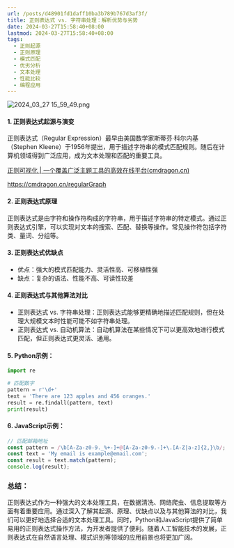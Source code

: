 ```yaml
---
url: /posts/d48901fd1daff10ba3b789b767d3af3f/
title: 正则表达式 vs. 字符串处理：解析优势与劣势
date: 2024-03-27T15:58:40+08:00
lastmod: 2024-03-27T15:58:40+08:00
tags:
  - 正则起源
  - 正则原理
  - 模式匹配
  - 优劣分析
  - 文本处理
  - 性能比较
  - 编程应用
---
```


<img src="https://static.cmdragon.cn/blog/images/2024_03_27 15_59_49.png@blog" title="2024_03_27 15_59_49.png" alt="2024_03_27 15_59_49.png"/>

#### 1. 正则表达式起源与演变

正则表达式（Regular Expression）最早由美国数学家斯蒂芬·科尔内基（Stephen
Kleene）于1956年提出，用于描述字符串的模式匹配规则。随后在计算机领域得到广泛应用，成为文本处理和匹配的重要工具。

[正则可视化 | 一个覆盖广泛主题工具的高效在线平台(cmdragon.cn)](https://cmdragon.cn/regularGraph)

https://cmdragon.cn/regularGraph

#### 2. 正则表达式原理

正则表达式是由字符和操作符构成的字符串，用于描述字符串的特定模式。通过正则表达式引擎，可以实现对文本的搜索、匹配、替换等操作。常见操作符包括字符类、量词、分组等。

#### 3. 正则表达式优缺点

- 优点：强大的模式匹配能力、灵活性高、可移植性强
- 缺点：复杂的语法、性能不高、可读性较差

#### 4. 正则表达式与其他算法对比

- 正则表达式 vs. 字符串处理：正则表达式能够更精确地描述匹配规则，但在处理大规模文本时性能可能不如字符串处理。
- 正则表达式 vs. 自动机算法：自动机算法在某些情况下可以更高效地进行模式匹配，但正则表达式更灵活、通用。

#### 5. Python示例：

```python
import re

# 匹配数字
pattern = r'\d+'
text = 'There are 123 apples and 456 oranges.'
result = re.findall(pattern, text)
print(result)
```

#### 6. JavaScript示例：

```javascript
// 匹配邮箱地址
const pattern = /\b[A-Za-z0-9._%+-]+@[A-Za-z0-9.-]+\.[A-Z|a-z]{2,}\b/;
const text = 'My email is example@email.com';
const result = text.match(pattern);
console.log(result);
```

### 总结：

正则表达式作为一种强大的文本处理工具，在数据清洗、网络爬虫、信息提取等方面有着重要应用。通过深入了解其起源、原理、优缺点以及与其他算法的对比，我们可以更好地选择合适的文本处理工具。同时，Python和JavaScript提供了简单易用的正则表达式操作方法，为开发者提供了便利。随着人工智能技术的发展，正则表达式在自然语言处理、模式识别等领域的应用前景也将更加广阔。